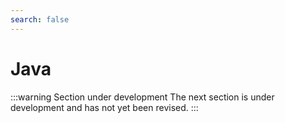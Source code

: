 ```yaml
---
search: false
---
```


# Java

:::warning Section under development The next section is under development and has not yet been revised. :::